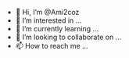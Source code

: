 - 👋 Hi, I’m @Ami2coz
- 👀 I’m interested in ...
- 🌱 I’m currently learning ...
- 💞️ I’m looking to collaborate on ...
- 📫 How to reach me ...

<!---
Ami2coz/Ami2coz is a ✨ special ✨ repository because its `README.md` (this file) appears on your GitHub profile.
You can click the Preview link to take a look at your changes.
--->
